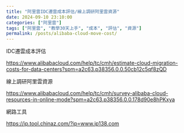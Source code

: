 ```yaml
---
title: "阿里雲IDC遷雲成本評估/線上調研阿里雲資源"
date: 2024-09-10 23:10:00
categories: ["阿里雲"]
tags: ["阿里雲", "教學30天上手", "成本", "評估", "資源"]
permalink: /posts/alibaba-cloud-move-cost/
---
```

IDC遷雲成本評估

<https://www.alibabacloud.com/help/tc/cmh/estimate-cloud-migration-costs-for-data-centers?spm=a2c63.p38356.0.0.50cb12c5qf8zQD>

線上調研阿里雲資源

<https://www.alibabacloud.com/help/tc/cmh/survey-alibaba-cloud-resources-in-online-mode?spm=a2c63.p38356.0.0.178d90e8hPKxya>

網路工具

https://ip.tool.chinaz.com/?ip=www.ip138.com